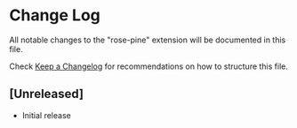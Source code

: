 # Change Log

All notable changes to the "rose-pine" extension will be documented in this file.

Check [Keep a Changelog](http://keepachangelog.com/) for recommendations on how to structure this file.

## [Unreleased]

- Initial release
